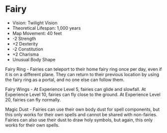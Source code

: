 # Fairy

- Vision: Twilight Vision
- Theoretical Lifespan: 1,000 years
- Map Movement: 40 feet
- -2 Strength
- +2 Dexterity
- -2 Constitution
- +2 Charisma
- Unusual Body Shape

Fairy Ring - Fairies can teleport to their home fairy ring once per day, even if it is on a different plane. They can return to their previous location by using the fairy ring as a portal, and no one else can follow them.

Fairy Wings - At Experience Level 5, fairies can glide and slowfall. At Experience Level 10, fairies can fly close to the ground. At Experience Level 20, fairies can fly normally.

Magic Dust - Fairies can use their own body dust for spell components, but this only works for their own spells and cannot be shared with non-fairies. Fairies can also use their dust to draw holy symbols, but again, this only works for their own spells.
